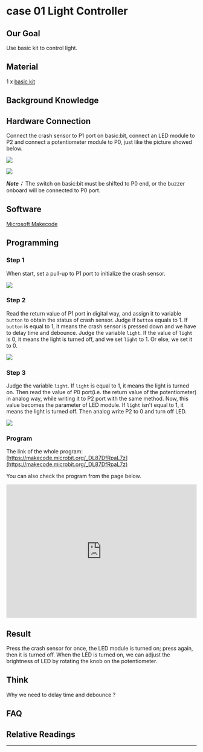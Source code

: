 # case 01 Light Controller 

## Our Goal

Use basic kit to control light. 


## Material

1 x [basic kit](https://shop.elecfreaks.com/products/elecfreaks-micro-bit-beginner-basic-kit-without-micro-bit-board?_pos=1&_sid=b2a4954fa&_ss=r)


## Background Knowledge


## Hardware Connection


Connect the crash sensor to P1 port on basic:bit, connect an LED module to P2 and connect a potentiometer module to P0, just like the picture showed below. 

![](./images/27lfueI.jpg)

![](./images/Fmowi1n.jpg)

***Note：*** The switch on basic:bit must be shifted to P0 end, or the buzzer onboard will be connected to P0 port.


## Software

[Microsoft Makecode](https://makecode.microbit.org/#)

## Programming

### Step 1

When start, set a pull-up to P1 port to initialize the crash sensor. 

![](./images/pixzSbA.png)

### Step 2

Read the return value of P1 port in digital way, and assign it to variable `button` to obtain the status of crash sensor.
Judge if `button` equals to 1. If `button` is equal to 1, it means the crash sensor is pressed down and we have to delay time and debounce. 
Judge the variable `light`. If the value of `light` is 0, it means the light is turned off, and we set `light` to 1. Or else, we set it to 0. 

![](./images/TbOZTKM.png)

### Step 3

Judge the variable `light`. If `light` is equal to 1, it means the light is turned on. Then read the value of P0 port(i.e. the return value of the potentiometer) in analog way, while writing it to P2 port with the same method. Now, this value becomes the parameter of LED module. 
If `light` isn't equal to 1, it means the light is turned off. Then analog write P2 to 0 and turn off LED. 

![](./images/0ivAACf.png)

### Program

The link of the whole program: [https://makecode.microbit.org/_DL87DfRpaL7z](https://makecode.microbit.org/_DL87DfRpaL7z)

You can also check the program from the page below.

<div style="position:relative;height:0;padding-bottom:70%;overflow:hidden;"><iframe style="position:absolute;top:0;left:0;width:100%;height:100%;" src="https://makecode.microbit.org/#pub:_DL87DfRpaL7z" frameborder="0" sandbox="allow-popups allow-forms allow-scripts allow-same-origin"></iframe></div>  


## Result

Press the crash sensor for once, the LED module is turned on; press again, then it is turned off. When the LED is turned on, we can adjust the brightness of LED by rotating the knob on the potentiometer.


## Think


Why we need to delay time and debounce ? 


## FAQ



## Relative Readings
---

